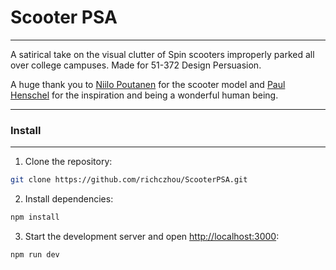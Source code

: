 # Scooter PSA

---

A satirical take on the visual clutter of Spin scooters improperly parked all over college campuses. Made for 51-372 Design Persuasion.

A huge thank you to [Niilo Poutanen](https://sketchfab.com/3d-models/tier-scooter-9479a6d3f1474971afde26b33fe96c55) for the scooter model and [Paul Henschel](https://codesandbox.io/s/object-clump-ssbdsw) for the inspiration and being a wonderful human being. 

---

### Install

---

1. Clone the repository:

```bash
git clone https://github.com/richczhou/ScooterPSA.git
```

2. Install dependencies:

```bash
npm install
```

3. Start the development server and open [http://localhost:3000](http://localhost:3000):

```bash
npm run dev
```
